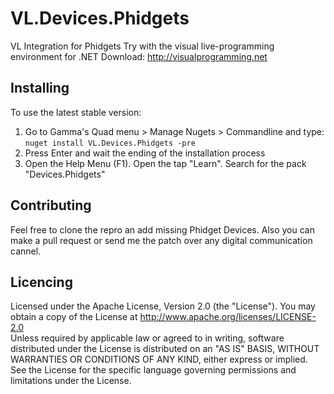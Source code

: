 # VL.Devices.Phidgets
VL Integration for Phidgets
Try with the visual live-programming environment for .NET Download: http://visualprogramming.net 

## Installing 

To use the latest stable version:
1. Go to Gamma's Quad menu > Manage Nugets > Commandline and type:  
`nuget install VL.Devices.Phidgets -pre`
2. Press Enter and wait the ending of the installation process
3. Open the Help Menu (F1). Open the tap "Learn". Search for the pack "Devices.Phidgets"

## Contributing
Feel free to clone the repro an add missing Phidget Devices. Also you can make a pull request or send me the patch over any digital communication cannel. 


## Licencing
Licensed under the Apache License, Version 2.0 (the "License"). You may obtain a copy of the License at http://www.apache.org/licenses/LICENSE-2.0  
Unless required by applicable law or agreed to in writing, software distributed under the License is distributed on an "AS IS" BASIS, WITHOUT WARRANTIES OR CONDITIONS OF ANY KIND, either express or implied. See the License for the specific language governing permissions and limitations under the License. 

